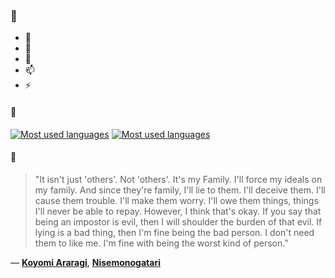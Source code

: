 ### 👋

- 🔭
- 🌱
- 💬
- 📫
- ⚡

#### 🧏

[![Most used languages](https://github-readme-stats-aynah.vercel.app/api/top-langs/?username=aynh&theme=solarized-dark&langs_count=6&layout=compact&hide_title=true)](https://github.com/anuraghazra/github-readme-stats#gh-dark-mode-only)
[![Most used languages](https://github-readme-stats-aynah.vercel.app/api/top-langs/?username=aynh&theme=solarized-light&langs_count=6&layout=compact&hide_title=true)](https://github.com/anuraghazra/github-readme-stats#gh-light-mode-only)

#### 💬

> "It isn't just 'others'. Not 'others'. It's my Family. I'll force my ideals on my family. And since they're family, I'll lie to them. I'll deceive them. I'll cause them trouble. I'll make them worry. I'll owe them things, things I'll never be able to repay. However, I think that's okay. If you say that being an impostor is evil, then I will shoulder the burden of that evil. If lying is a bad thing, then I'm fine being the bad person. I don't need them to like me. I'm fine with being the worst kind of person."

&mdash; [**Koyomi Araragi**](https://myanimelist.net/character.php?q=Koyomi%20Araragi&cat=character), [**Nisemonogatari**](https://myanimelist.net/search/all?q=Nisemonogatari&cat=all)

